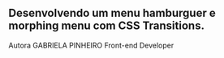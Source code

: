 ## Desenvolvendo um menu hamburguer e morphing menu com CSS Transitions.

Autora GABRIELA PINHEIRO
Front-end Developer
